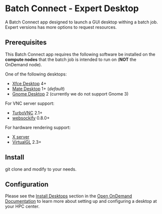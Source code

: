 # Batch Connect - Expert Desktop

A Batch Connect app designed to launch a GUI desktop withing a batch job. Expert versions has more options to request resources.

## Prerequisites

This Batch Connect app requires the following software be installed on the
**compute nodes** that the batch job is intended to run on (**NOT** the
OnDemand node).

One of the following desktops:

- [Xfce Desktop] 4+
- [Mate Desktop] 1+ (*default*)
- [Gnome Desktop] 2 (currently we do not support Gnome 3)

For VNC server support:

- [TurboVNC] 2.1+
- [websockify] 0.8.0+

For hardware rendering support:

- [X server]
- [VirtualGL] 2.3+

[Xfce Desktop]: https://xfce.org/
[Mate Desktop]: https://mate-desktop.org/
[Gnome Desktop]: https://www.gnome.org/
[TurboVNC]: http://www.turbovnc.org/
[websockify]: https://github.com/novnc/websockify
[X server]: https://www.x.org/
[VirtualGL]: http://www.virtualgl.org/

## Install

git clone and modify to your needs.

## Configuration

Please see the [Install Desktops] section in the [Open OnDemand Documentation]
to learn more about setting up and configuring a desktop at your HPC center.

[Install Desktops]: https://osc.github.io/ood-documentation/master/enable-desktops.html
[Open OnDemand Documentation]: https://osc.github.io/ood-documentation/master/index.html

